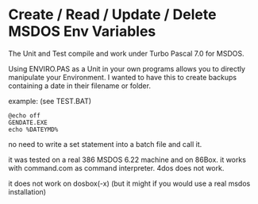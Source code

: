 # Create / Read / Update / Delete MSDOS Env Variables

The Unit and Test compile and work under Turbo Pascal 7.0 for MSDOS.

Using ENVIRO.PAS as a Unit in your own programs allows you to directly manipulate your Environment. I wanted to have this to create backups containing a date in their filename or folder.

example: (see TEST.BAT)

```
@echo off
GENDATE.EXE
echo %DATEYMD%
```
no need to write a set statement into a batch file and call it.

it was tested on a real 386 MSDOS 6.22 machine and on 86Box. it works with command.com as command interpreter. 4dos does not work.

it does not work on dosbox(-x) (but it might if you would use a real msdos installation)
